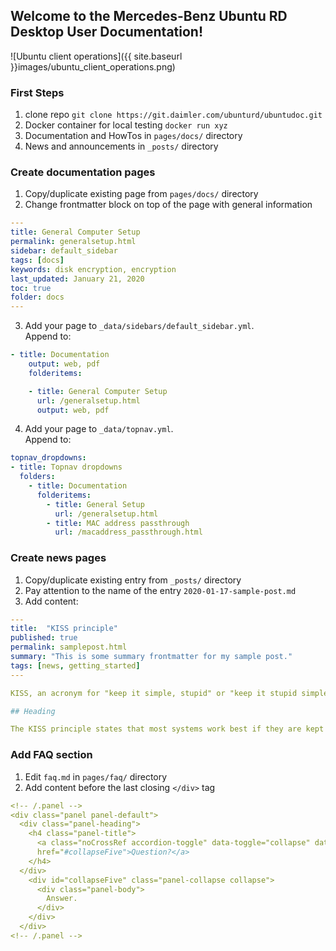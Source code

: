 ## Welcome to the Mercedes-Benz Ubuntu RD Desktop User Documentation!

![Ubuntu client operations]({{ site.baseurl }}images/ubuntu_client_operations.png)

### First Steps
1. clone repo `git clone https://git.daimler.com/ubunturd/ubuntudoc.git`
2. Docker container for local testing `docker run xyz`
3. Documentation and HowTos in `pages/docs/` directory
4. News and announcements in `_posts/` directory

### Create documentation pages
1. Copy/duplicate existing page from `pages/docs/` directory
2. Change frontmatter block on top of the page with general information
```YAML
---
title: General Computer Setup 
permalink: generalsetup.html
sidebar: default_sidebar
tags: [docs]
keywords: disk encryption, encryption
last_updated: January 21, 2020
toc: true
folder: docs
---
```
3. Add your page to `_data/sidebars/default_sidebar.yml`. <br>Append to:
```YAML
- title: Documentation
    output: web, pdf
    folderitems:

    - title: General Computer Setup
      url: /generalsetup.html
      output: web, pdf
```
4. Add your page to `_data/topnav.yml`. <br>Append to:
```YAML
topnav_dropdowns:
- title: Topnav dropdowns
  folders:
    - title: Documentation
      folderitems:
        - title: General Setup
          url: /generalsetup.html
        - title: MAC address passthrough
          url: /macaddress_passthrough.html
```

### Create news pages
1. Copy/duplicate existing entry from `_posts/` directory
2. Pay attention to the name of the entry `2020-01-17-sample-post.md`
3. Add content:
```YAML
---
title:  "KISS principle"
published: true
permalink: samplepost.html
summary: "This is some summary frontmatter for my sample post."
tags: [news, getting_started]
---

KISS, an acronym for "keep it simple, stupid" or "keep it stupid simple", is a design principle noted by the U.S. Navy in 1960.

## Heading

The KISS principle states that most systems work best if they are kept simple rather than made complicated
```

### Add FAQ section
1. Edit `faq.md` in `pages/faq/` directory
2. Add content before the last closing `</div>` tag
```YAML
<!-- /.panel -->
<div class="panel panel-default">
  <div class="panel-heading">
    <h4 class="panel-title">
      <a class="noCrossRef accordion-toggle" data-toggle="collapse" data-parent="#accordion" 
      href="#collapseFive">Question?</a>
    </h4>
  </div>
    <div id="collapseFive" class="panel-collapse collapse">
      <div class="panel-body">
        Answer.
      </div>
    </div>
  </div>
<!-- /.panel -->
```


